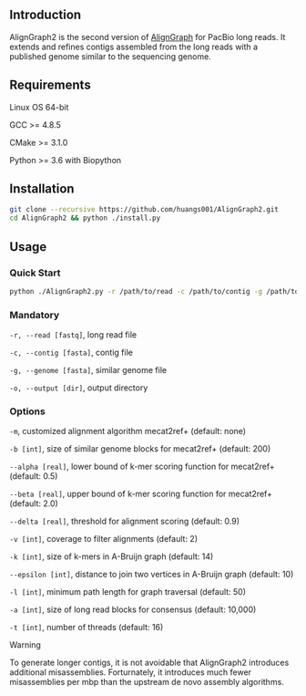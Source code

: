 ## Introduction

AlignGraph2 is the second version of [AlignGraph][aligngraph] for PacBio long reads. It extends and refines contigs assembled from  the long reads with a published genome similar to the sequencing genome.

## Requirements

Linux OS 64-bit

GCC >= 4.8.5

CMake >= 3.1.0

Python >= 3.6 with Biopython

## Installation

```sh
git clone --recursive https://github.com/huangs001/AlignGraph2.git
cd AlignGraph2 && python ./install.py
```

## Usage

### Quick Start

```sh
python ./AlignGraph2.py -r /path/to/read -c /path/to/contig -g /path/to/genome -o /path/to/output
```

### Mandatory

`-r, --read [fastq]`, long read file

`-c, --contig [fasta]`, contig file

`-g, --genome [fasta]`, similar genome file

`-o, --output [dir]`, output directory

### Options

`-m`, customized alignment algorithm mecat2ref+ (default: none)

`-b [int]`, size of similar genome blocks for mecat2ref+ (default: 200)

`--alpha [real]`, lower bound of k-mer scoring function for mecat2ref+ (default: 0.5)

`--beta [real]`, upper bound of k-mer scoring function for mecat2ref+ (default: 2.0)

`--delta [real]`, threshold for alignment scoring (default: 0.9)

`-v [int]`, coverage to filter alignments (default: 2)

`-k [int]`, size of k-mers in A-Bruijn graph (default: 14)

`--epsilon [int]`, distance to join two vertices in A-Bruijn graph (default: 10)

`-l [int]`, minimum path length for graph traversal (default: 50)

`-a [int]`, size of long read blocks for consensus (default: 10,000)

`-t [int]`, number of threads (default: 16)

[aligngraph]: https://github.com/baoe/AlignGraph

Warning

To generate longer contigs, it is not avoidable that AlignGraph2 introduces additional misassemblies. Forturnately, it introduces much fewer misassemblies per mbp than the upstream de novo assembly algorithms.